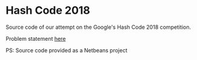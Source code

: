 # Hash Code 2018

Source code of our attempt on the Google's Hash Code 2018 competition.

Problem statement [here](https://github.com/teohaik/hashcode18/blob/master/files/online_qualification_round_2018.pdf)

PS: Source code provided as a Netbeans project
